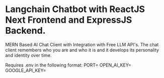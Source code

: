 # Langchain Chatbot with ReactJS Next Frontend and ExpressJS Backend.
MERN Based AI Chat Client with Integration with Free LLM API's. The chat client remembers who you are and who it is and it develops its personality and identity over time.

Requires .env in the following format:
PORT=
OPEN_AI_KEY=
GOOGLE_API_KEY=